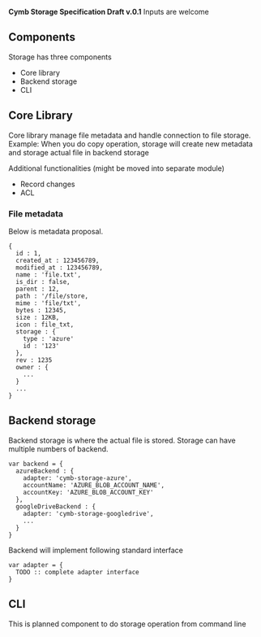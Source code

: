 
**Cymb Storage Specification Draft v.0.1**
Inputs are welcome

## Components

Storage has three components

* Core library
* Backend storage
* CLI

## Core Library

Core library manage file metadata and handle connection to file storage. Example: When you do copy operation, storage will create new metadata and storage actual file in backend storage

Additional functionalities (might be moved into separate module)

* Record changes
* ACL

### File metadata

Below is metadata proposal.

```
{
  id : 1,
  created_at : 123456789,
  modified_at : 123456789,
  name : 'file.txt',
  is_dir : false,
  parent : 12,
  path : '/file/store,
  mime : 'file/txt',
  bytes : 12345,
  size : 12KB,
  icon : file_txt,
  storage : {
    type : 'azure'
    id : '123'
  },
  rev : 1235
  owner : {
    ...
  }
  ...
}
```

## Backend storage

Backend storage is where the actual file is stored. Storage can have multiple numbers of backend. 

```
var backend = {
  azureBackend : {
    adapter: 'cymb-storage-azure',
    accountName: 'AZURE_BLOB_ACCOUNT_NAME',
    accountKey: 'AZURE_BLOB_ACCOUNT_KEY'
  },
  googleDriveBackend : {
    adapter: 'cymb-storage-googledrive',
    ...
  }
} 
```

Backend will implement following standard interface

```
var adapter = {
  TODO :: complete adapter interface  
}
```

## CLI

This is planned component to do storage operation from command line